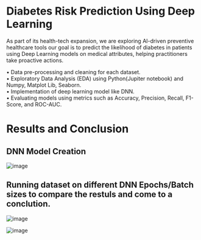 # Diabetes Risk Prediction Using Deep Learning

<p> As part of its health-tech expansion, we are exploring AI-driven preventive healthcare tools our goal is to predict the likelihood of diabetes in patients using Deep Learning models on medical attributes, helping practitioners take proactive actions. <p/>

• Data pre-processing and cleaning for each dataset. <br>
• Exploratory Data Analysis (EDA) using Python(Jupiter notebook) and Numpy, Matplot Lib, Seaborn.<br>
•	Implementation of deep learning model like DNN.<br>
•	Evaluating models using metrics such as Accuracy, Precision, Recall, F1-Score, and ROC-AUC.<br>

# Results and Conclusion

## DNN Model Creation

![image](https://github.com/user-attachments/assets/1e049146-19bb-411f-a394-55b3cf44846f)

## Running dataset on different DNN Epochs/Batch sizes to compare the restuls and come to a conclution.

![image](https://github.com/user-attachments/assets/38969920-bf5e-4bd4-a887-84fc11e60ffa)

![image](https://github.com/user-attachments/assets/4b184494-4b7e-4f44-b9e5-1476f4e1f440)



